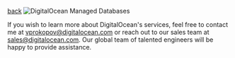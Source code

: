 [back](../README.md)
![DigitalOcean Managed Databases](https://lucid.app/publicSegments/view/b9909df9-ffc5-407b-b38e-048cc4a31964/image.png)

If you wish to learn more about DigitalOcean's services, feel free to contact me at [vprokopov@digitalocean.com](mailto:vprokopov@digitalocean.com) or reach out to our sales team at [sales@digitalocean.com](mailto:sales@digitalocean.com). Our global team of talented engineers will be happy to provide assistance.


